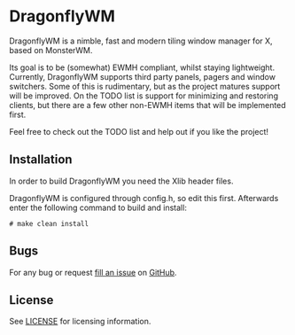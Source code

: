 DragonflyWM
============================
DragonflyWM is a nimble, fast and modern tiling window manager for X, based on MonsterWM.

Its goal is to be (somewhat) EWMH compliant, whilst staying lightweight. Currently, DragonflyWM supports third party panels, pagers and window switchers. Some of this is rudimentary, but as the project matures support will be improved. On the TODO list is support for minimizing and restoring clients, but there are a few other non-EWMH items that will be implemented first.

Feel free to check out the TODO list and help out if you like the project!

Installation
------------
In order to build DragonflyWM you need the Xlib header files.

DragonflyWM is configured through config.h, so edit this first.
Afterwards enter the following command to build and install:

    # make clean install
    
Bugs
----

For any bug or request [fill an issue][bug] on [GitHub][ghp].

  [bug]: https://github.com/Unia/dragonfly/issues
  [ghp]: https://github.com/Unia/dragonfly

License
-------
See [LICENSE][file] for licensing information.

  [file]: https://github.com/Unia/dragonfly/blob/master/LICENSE

